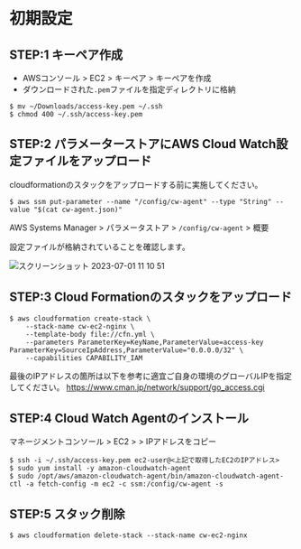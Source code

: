 # 初期設定

## STEP:1 キーペア作成

- AWSコンソール > EC2 > キーペア > キーペアを作成
- ダウンロードされた`.pem`ファイルを指定ディレクトリに格納

```shell
$ mv ~/Downloads/access-key.pem ~/.ssh
$ chmod 400 ~/.ssh/access-key.pem
```

## STEP:2 パラメーターストアにAWS Cloud Watch設定ファイルをアップロード

cloudformationのスタックをアップロードする前に実施してください。

```shell
$ aws ssm put-parameter --name "/config/cw-agent" --type "String" --value "$(cat cw-agent.json)"
```

AWS Systems Manager > パラメータストア > `/config/cw-agent` > 概要

設定ファイルが格納されていることを確認します。

![スクリーンショット 2023-07-01 11 10 51](https://github.com/WebEngrChild/cw-ec2-nginx/assets/87892265/5710945a-d1cf-41f6-a54a-b63d43933df1)


## STEP:3 Cloud Formationのスタックをアップロード
```shell
$ aws cloudformation create-stack \
    --stack-name cw-ec2-nginx \
    --template-body file://cfn.yml \
    --parameters ParameterKey=KeyName,ParameterValue=access-key ParameterKey=SourceIpAddress,ParameterValue="0.0.0.0/32" \
    --capabilities CAPABILITY_IAM
```

最後のIPアドレスの箇所は以下を参考に適宜ご自身の環境のグローバルIPを指定してください。
https://www.cman.jp/network/support/go_access.cgi

## STEP:4 Cloud Watch Agentのインストール

マネージメントコンソール > EC2 > > IPアドレスをコピー

```shell
$ ssh -i ~/.ssh/access-key.pem ec2-user@<上記で取得したEC2のIPアドレス>
$ sudo yum install -y amazon-cloudwatch-agent
$ sudo /opt/aws/amazon-cloudwatch-agent/bin/amazon-cloudwatch-agent-ctl -a fetch-config -m ec2 -c ssm:/config/cw-agent -s
```

## STEP:5 スタック削除

```shell
$ aws cloudformation delete-stack --stack-name cw-ec2-nginx
```
